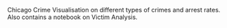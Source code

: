 Chicago Crime Visualisation on different types of crimes and arrest rates. Also contains a notebook on Victim Analysis.
